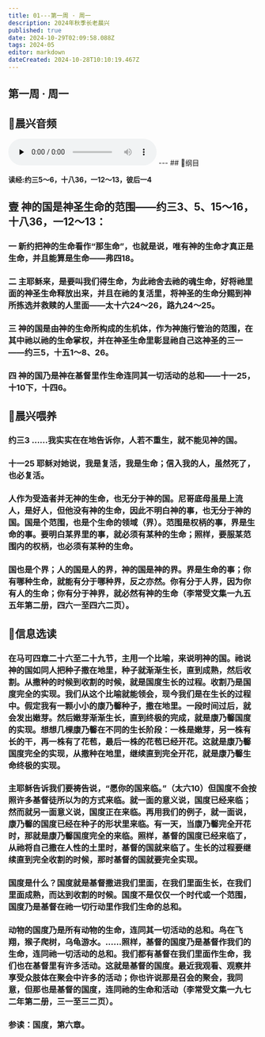 ```yaml
---
title: 01---第一周 · 周一
description: 2024年秋季长老晨兴
published: true
date: 2024-10-29T02:09:58.088Z
tags: 2024-05
editor: markdown
dateCreated: 2024-10-28T10:10:19.467Z
---
```


## 第一周 · 周一

## 🎵晨兴音频
<audio id="audio" controls="" preload="none">
      <source id="mp3" src="/2024-05/week1/week1day1.mp3">
</audio>
---
## 📖纲目

**读经:约三5～6，十八36，一12～13，彼后一4**

## 壹   神的国是神圣生命的范围——约三3、5、15～16，十八36，一12～13：

### 一   新约把神的生命看作“那生命”，也就是说，唯有神的生命才真正是生命，并且能算是生命——弗四18。

### 二   主耶稣来，是要叫我们得生命，为此祂舍去祂的魂生命，好将祂里面的神圣生命释放出来，并且在祂的复活里，将神圣的生命分赐到神所拣选并救赎的人里面——太十六24～26，路九24～25。

### 三   神的国是由神的生命所构成的生机体，作为神施行管治的范围，在其中祂以祂的生命掌权，并在神圣生命里彰显祂自己这神圣的三一——约三5，十五1～8、26。

### 四   神的国乃是神在基督里作生命连同其一切活动的总和——十一25，十10下，十四6。

## 📖晨兴喂养

### 约三3    ……我实实在在地告诉你，人若不重生，就不能见神的国。

### 十一25    耶稣对她说，我是复活，我是生命；信入我的人，虽然死了，也必复活。

### 人作为受造者并无神的生命，也无分于神的国。尼哥底母虽是上流人，是好人，但他没有神的生命，因此不明白神的事，也无分于神的国。国是个范围，也是个生命的领域（界）。范围是权柄的事，界是生命的事。要明白某界里的事，就必须有某种的生命；照样，要服某范围内的权柄，也必须有某种的生命。
### 国也是个界；人的国是人的界，神的国是神的界。界是生命的事；你有哪种生命，就能有分于哪种界，反之亦然。你有分于人界，因为你有人的生命；你有分于神界，就必然有神的生命（李常受文集一九五五年第二册，四六一至四六二页）。

## 📖信息选读

### 在马可四章二十六至二十九节，主用一个比喻，来说明神的国。祂说神的国如同人把种子撒在地里，种子就渐渐生长，直到成熟，然后收割。从撒种的时候到收割的时候，就是国度生长的过程。收割乃是国度完全的实现。我们从这个比喻就能领会，现今我们是在生长的过程中。假定我有一颗小小的康乃馨种子，撒在地里。一段时间过后，就会发出嫩芽。然后嫩芽渐渐生长，直到终极的完成，就是康乃馨国度的实现。想想几棵康乃馨在不同的生长阶段：一株是嫩芽，另一株有长的干，再一株有了花苞，最后一株的花苞已经开花。这就是康乃馨国度完全的实现，从撒种在地里，继续直到完全开花，就是康乃馨生命终极的实现。

### 主耶稣告诉我们要祷告说，“愿你的国来临。”（太六10）但国度不会按照许多基督徒所以为的方式来临。就一面的意义说，国度已经来临；然而就另一面意义说，国度正在来临。再用我们的例子，就一面说，康乃馨的国度已经在种子的形状里来临。有一天，当康乃馨完全开花时，那就是康乃馨国度完全的来临。照样，基督的国度已经来临了，从祂将自己撒在人性的土里时，基督的国就来临了。生长的过程要继续直到完全收割的时候，那时基督的国就要完全实现。

### 国度是什么？国度就是基督撒进我们里面，在我们里面生长，在我们里面成熟，而达到收割的时候。国度不是仅仅一个时代或一个范围，国度乃是基督在祂一切行动里作我们生命的总和。

### 动物的国度乃是所有动物的生命，连同其一切活动的总和。鸟在飞翔，猴子爬树，乌龟游水。……照样，基督的国度乃是基督作我们的生命，连同祂一切活动的总和。我们都有基督在我们里面作生命，我们也在基督里有许多活动。这就是基督的国度。最近我观看、观察并享受众肢体在聚会中许多的活动；你也许说那是召会的聚会，我同意，但那也是基督的国度，连同祂的生命和活动（李常受文集一九七二年第二册，三一至三二页）。

### 参读：国度，第六章。
<!-- Google tag (gtag.js) -->
<script async src="https://www.googletagmanager.com/gtag/js?id=G-1P8709Z16T"></script>
<script>
  window.dataLayer = window.dataLayer || [];
  function gtag(){dataLayer.push(arguments);}
  gtag('js', new Date());

  gtag('config', 'G-1P8709Z16T');
</script>
